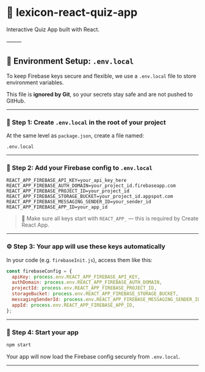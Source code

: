 # 🚀 lexicon-react-quiz-app

Interactive Quiz App built with React.

⸻

## 🔐 Environment Setup: `.env.local`

To keep Firebase keys secure and flexible, we use a `.env.local` file to store environment variables.

This file is **ignored by Git**, so your secrets stay safe and are not pushed to GitHub.

---

### 📁 Step 1: Create `.env.local` in the root of your project

At the same level as `package.json`, create a file named:

```
.env.local
```

---

### 🔑 Step 2: Add your Firebase config to `.env.local`

```
REACT_APP_FIREBASE_API_KEY=your_api_key_here
REACT_APP_FIREBASE_AUTH_DOMAIN=your_project_id.firebaseapp.com
REACT_APP_FIREBASE_PROJECT_ID=your_project_id
REACT_APP_FIREBASE_STORAGE_BUCKET=your_project_id.appspot.com
REACT_APP_FIREBASE_MESSAGING_SENDER_ID=your_sender_id
REACT_APP_FIREBASE_APP_ID=your_app_id
```

> 🧠 Make sure all keys start with `REACT_APP_` — this is required by Create React App.

---

### ⚙️ Step 3: Your app will use these keys automatically

In your code (e.g. `firebaseInit.js`), access them like this:

```js
const firebaseConfig = {
  apiKey: process.env.REACT_APP_FIREBASE_API_KEY,
  authDomain: process.env.REACT_APP_FIREBASE_AUTH_DOMAIN,
  projectId: process.env.REACT_APP_FIREBASE_PROJECT_ID,
  storageBucket: process.env.REACT_APP_FIREBASE_STORAGE_BUCKET,
  messagingSenderId: process.env.REACT_APP_FIREBASE_MESSAGING_SENDER_ID,
  appId: process.env.REACT_APP_FIREBASE_APP_ID,
};
```

---

### 🚀 Step 4: Start your app

```bash
npm start
```

Your app will now load the Firebase config securely from `.env.local`.

---

```

```
